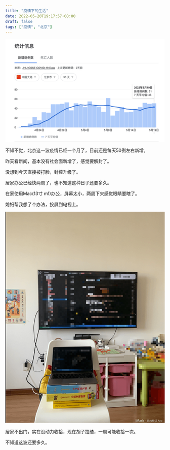 ```yaml
---
title: "疫情下的生活"
date: 2022-05-20T19:17:57+08:00
draft: false
tags: ["疫情", "北京"]
---
```


![20220520-192500@2x](20220520-192500@2x.png)

不知不觉，北京这一波疫情已经一个月了，目前还是每天50例左右新增。

昨天看新闻，基本没有社会面新增了，感觉要解封了。

没想到今天直接被打脸，封控升级了。

居家办公已经快两周了，也不知道这种日子还要多久。

在家使用Mac(13寸 m1)办公，屏幕太小，两周下来感觉眼睛要瞎了。

媳妇帮我想了个办法，投屏到电视上。

![20220520194127](20220520194127.png)

居家不出门，实在没动力收拾，现在胡子拉碴，一周可能收拾一次。

不知道这波还要多久。
